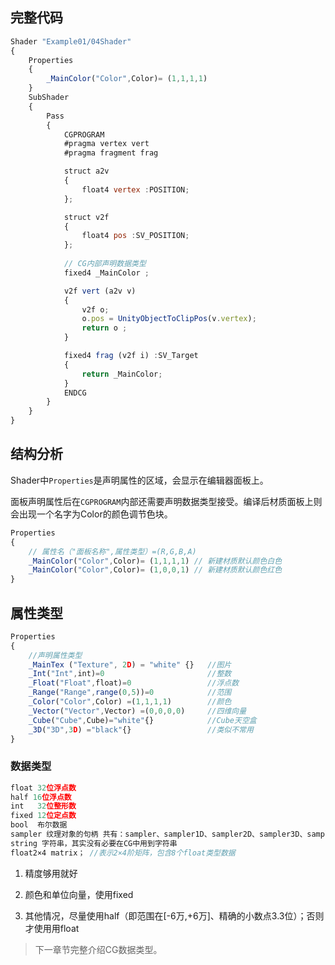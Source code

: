 ## 完整代码

```js
Shader "Example01/04Shader"
{
    Properties
    {
        _MainColor("Color",Color)= (1,1,1,1)
    }
    SubShader
    {
        Pass
        {
            CGPROGRAM
            #pragma vertex vert
            #pragma fragment frag

            struct a2v
            {
                float4 vertex :POSITION;
            };

            struct v2f
            {
                float4 pos :SV_POSITION;
            };
            
            // CG内部声明数据类型
            fixed4 _MainColor ;

            v2f vert (a2v v)
            {
                v2f o;
                o.pos = UnityObjectToClipPos(v.vertex);
                return o ;
            }

            fixed4 frag (v2f i) :SV_Target
            {
                return _MainColor;
            }
            ENDCG
        }
    }
}
```

## 结构分析

Shader中```Properties```是声明属性的区域，会显示在编辑器面板上。

面板声明属性后在```CGPROGRAM```内部还需要声明数据类型接受。编译后材质面板上则会出现一个名字为Color的颜色调节色块。
```js
Properties
{
    // 属性名（"面板名称",属性类型）=(R,G,B,A)
    _MainColor("Color",Color)= (1,1,1,1) // 新建材质默认颜色白色
    _MainColor("Color",Color)= (1,0,0,1) // 新建材质默认颜色红色
}
```

## 属性类型

```js
Properties
{
    //声明属性类型
    _MainTex ("Texture", 2D) = "white" {}   //图片
    _Int("Int",int)=0                       //整数
    _Float("Float",float)=0                 //浮点数
    _Range("Range",range(0,5))=0            //范围
    _Color("Color",Color) =(1,1,1,1)        //颜色
    _Vector("Vector",Vector) =(0,0,0,0)     //四维向量
    _Cube("Cube",Cube)="white"{}            //Cube天空盒
    _3D("3D",3D) ="black"{}                 //类似不常用
}
```

### 数据类型

```js
float 32位浮点数
half 16位浮点数
int   32位整形数
fixed 12位定点数
bool  布尔数据
sampler 纹理对象的句柄 共有：sampler、sampler1D、sampler2D、sampler3D、samplerCUBE、和samplerRECT六种。
string 字符串，其实没有必要在CG中用到字符串
float2×4 matrix； //表示2×4阶矩阵，包含8个float类型数据
```

1. 精度够用就好

2. 颜色和单位向量，使用fixed

3. 其他情况，尽量使用half（即范围在[-6万,+6万]、精确的小数点3.3位）；否则才使用用float

> 下一章节完整介绍CG数据类型。